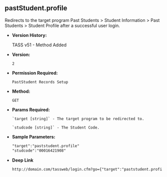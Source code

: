 **pastStudent.profile**
----
  Redirects to the target program Past Students > Student Information > Past Students > Student Profile after a successful user login.

* **Version History:**

    TASS v51 - Method Added

* **Version:**

  	`2`

* **Permission Required:**

  	`PastStudent Records Setup`

* **Method:**

  	`GET`
  
*  **Params Required:**

	   `target [string]` - The target program to be redirected to.

	   `studcode [string]` - The Student Code.
    
* **Sample Parameters:**

	```HTML
	"target":"paststudent.profile"
	"studcode":"00016421908"
	```

* **Deep Link**

	```HTML
	http://domain.com/tassweb/login.cfm?go={"target":"paststudent.profile","studcode":"00016421908"}
	```

